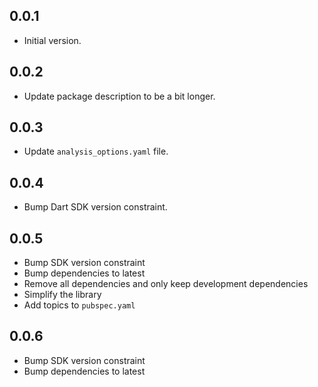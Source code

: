 ## 0.0.1

- Initial version.

## 0.0.2

- Update package description to be a bit longer.

## 0.0.3

- Update `analysis_options.yaml` file.

## 0.0.4

- Bump Dart SDK version constraint.

## 0.0.5

- Bump SDK version constraint
- Bump dependencies to latest
- Remove all dependencies and only keep development dependencies
- Simplify the library
- Add topics to `pubspec.yaml`

## 0.0.6

- Bump SDK version constraint
- Bump dependencies to latest
